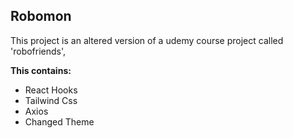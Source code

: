 ## Robomon

This project is an altered version of a udemy course project called 'robofriends',

**This contains:**
* React Hooks
* Tailwind Css
* Axios
* Changed Theme